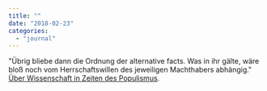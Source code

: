 ```yaml
---
title: ""
date: "2018-02-23"
categories: 
  - "journal"
---
```


"Übrig bliebe dann die Ordnung der alternative facts. Was in ihr gälte, wäre bloß noch vom Herrschaftswillen des jeweiligen Machthabers abhängig." [Über Wissenschaft in Zeiten des Populismus](https://www.youtube.com/watch?v=HS-hwbX-SWQ).
